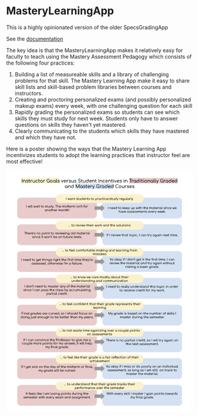 # MasteryLearningApp
This is a highly opinionated version of the older SpecsGradingApp

See the [documentation](./doc/README.md)

The key idea is that the MasteryLearningApp makes it relatively easy for faculty to teach using the Mastery Assessment Pedagogy which consists of the following four practices:

1. Building a list of measureable skills and a library of challenging problems for that skill. The Mastery Learning App make it easy to share skill lists and skill-based problem libraries between courses and instructors.
2. Creating and proctoring personalized exams (and possibly personalized makeup exams) every week,
  with one challenging question for each skill
3. Rapidly grading the personalized exams so students can see which skills they must study for next week. 
  Students only have to answer questions on skills they haven't yet mastered.
4. Clearly communicating to the students which skills they have mastered and which they have not.

Here is a poster showing the ways that the Mastery Learning App incentivizes students to adopt the learning practices that instructor feel are most effective!

![MLAincentives](./doc/MasteryGoalsVersusIncentives.png)

